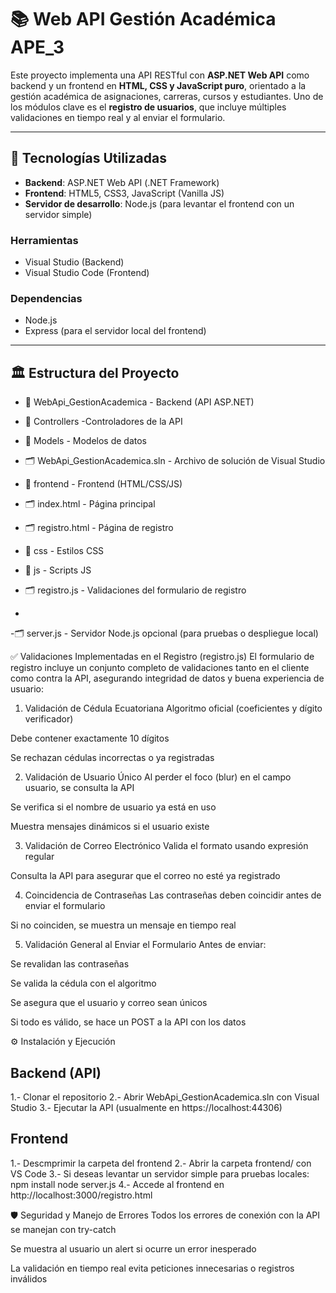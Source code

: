 # 📚 Web API Gestión Académica APE_3

Este proyecto implementa una API RESTful con **ASP.NET Web API** como backend y un frontend en **HTML, CSS y JavaScript puro**,
orientado a la gestión académica de asignaciones, carreras, cursos y estudiantes. Uno de los módulos clave es el **registro de usuarios**, 
que incluye múltiples validaciones en tiempo real y al enviar el formulario.

---

## 🚀 Tecnologías Utilizadas

- **Backend**: ASP.NET Web API (.NET Framework)  
- **Frontend**: HTML5, CSS3, JavaScript (Vanilla JS)  
- **Servidor de desarrollo**: Node.js (para levantar el frontend con un servidor simple)

### Herramientas
- Visual Studio (Backend)
- Visual Studio Code (Frontend)

### Dependencias
- Node.js
- Express (para el servidor local del frontend)

---

## 🏛️ Estructura del Proyecto

- 📁 WebApi_GestionAcademica          - Backend (API ASP.NET)
- 📁 Controllers                   -Controladores de la API
- 📁 Models                        - Modelos de datos
- 🗂️ WebApi_GestionAcademica.sln   - Archivo de solución de Visual Studio

- 📁 frontend                      - Frontend (HTML/CSS/JS)

- 🗂️ index.html                  - Página principal
- 🗂️ registro.html              - Página de registro
- 📁 css                         - Estilos CSS
- 📁 js                          - Scripts JS
- 🗂️ registro.js             - Validaciones del formulario de registro
- 
-🗂️ server.js                  - Servidor Node.js opcional (para pruebas o despliegue local)

✅ Validaciones Implementadas en el Registro (registro.js)
El formulario de registro incluye un conjunto completo de validaciones tanto en el cliente como contra la API, asegurando integridad de datos y buena experiencia de usuario:

1. Validación de Cédula Ecuatoriana
Algoritmo oficial (coeficientes y dígito verificador)

Debe contener exactamente 10 dígitos

Se rechazan cédulas incorrectas o ya registradas

2. Validación de Usuario Único
Al perder el foco (blur) en el campo usuario, se consulta la API

Se verifica si el nombre de usuario ya está en uso

Muestra mensajes dinámicos si el usuario existe

3. Validación de Correo Electrónico
Valida el formato usando expresión regular

Consulta la API para asegurar que el correo no esté ya registrado

4. Coincidencia de Contraseñas
Las contraseñas deben coincidir antes de enviar el formulario

Si no coinciden, se muestra un mensaje en tiempo real

5. Validación General al Enviar el Formulario
Antes de enviar:

Se revalidan las contraseñas

Se valida la cédula con el algoritmo

Se asegura que el usuario y correo sean únicos

Si todo es válido, se hace un POST a la API con los datos

⚙️ Instalación y Ejecución
## Backend (API)
1.- Clonar el repositorio
2.- Abrir WebApi_GestionAcademica.sln con Visual Studio
3.- Ejecutar la API (usualmente en https://localhost:44306)

## Frontend
1.- Descmprimir la carpeta del frontend
2.- Abrir la carpeta frontend/ con VS Code
3.- Si deseas levantar un servidor simple para pruebas locales:
npm install
node server.js
4.- Accede al frontend en http://localhost:3000/registro.html

🛡️ Seguridad y Manejo de Errores
Todos los errores de conexión con la API se manejan con try-catch

Se muestra al usuario un alert si ocurre un error inesperado

La validación en tiempo real evita peticiones innecesarias o registros inválidos
